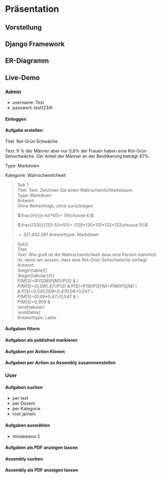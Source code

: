 # Präsentation

## Vorstellung

## Django Framework

## ER-Diagramm

## Live-Demo

### Admin
- username: Test
- passwort: test1234!

#### Einloggen

#### Aufgabe erstellen
Titel: Rot-Grün Schwäche

Text: 9 % der Männer aber nur 0,8% der Frauen haben eine Rot-Grün Sehschwäche.
Der Anteil der Männer an der Bevölkerung beträgt 47%.

Type: Markdown

Kategorie: Wahrscheinlichkeit

> Sub 1  
> Titel: 
> Text: Zeichnen Sie einen Wahrscheinlichkeitsbaum.  
> Type: Markdown  
> Antwort:  
> Ohne Reihenfolge, ohne zurücklegen  
>
> $\frac{n!}{(n-k)!*k!)}= {N\choose k}$
>
> $\frac{133!}{(133-5)!*5!)}= {129*130*131*132*133\choose 5!}$
>
> $=321.402.081$
> Antworttype: Markdown

> Sub2:  
> Titel:  
> Text: Wie groß ist die Wahrscheinlichkeit dass eine Person männlich ist, wenn wir wissen, dass eine Rot-Grün Sehschwäche vorliegt. 
> Antwort:  
> \begin{table}[]  
> \begin{tabular}{lr}  
> P(M|S)=(P(S|M)*P(M))/P(S) &  \\  
> P(M|S)=(0,09*0,47)/P(S) & P(S)=P(W)*P(S|W)+P(M)*P(S|M) \\  
>  & P(S)=0,53*0,008+0,47*0,09=0,047 \\  
> P(M|S)=(0,09*0,47)/0,047 &  \\  
> P(M|S)=0,909 &   
> \end{tabular}  
> \end{table}  
> Antworttype: Latex  


#### Aufgaben filtern

#### Aufgaben als published markieren

#### Aufgaben per Action Klonen

#### Aufgaben per Action zu Assembly zusammenstellen

### User

#### Aufgaben suchen
- per text
- per Dozent
- per Kategorie
- root ja/nein

#### Aufgaben auswählen  
- mindestens 2

#### Aufgaben als PDF anzeigen lassen


#### Assembly suchen

#### Assembly als PDF anzeigen lassen
